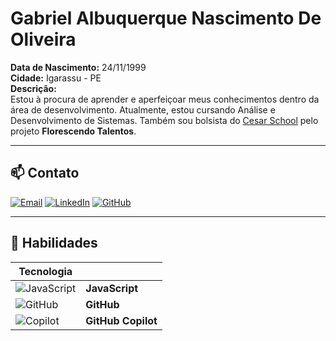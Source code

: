 # Gabriel Albuquerque Nascimento De Oliveira

**Data de Nascimento:** 24/11/1999  
**Cidade:** Igarassu - PE  
**Descrição:**  
Estou à procura de aprender e aperfeiçoar meus conhecimentos dentro da área de desenvolvimento. Atualmente, estou cursando Análise e Desenvolvimento de Sistemas. Também sou bolsista do [Cesar School](https://www.cesar.school/) pelo projeto **Florescendo Talentos**.

---

## 📫 Contato

[![Email](https://img.shields.io/badge/Email-Enviar%20Email-blue?style=for-the-badge&logo=gmail)](mailto:gabrielalbuquerque640@gmail.com)
[![LinkedIn](https://img.shields.io/badge/LinkedIn-Perfil-blue?style=for-the-badge&logo=linkedin)](https://www.linkedin.com/in/gabriel-a-02264213a)
[![GitHub](https://img.shields.io/badge/GitHub-Perfil-black?style=for-the-badge&logo=github)](https://github.com/GabrielAlb1998)

---

## 🧠 Habilidades

| Tecnologia | |
|------------|--|
| ![JavaScript](https://cdn.jsdelivr.net/gh/devicons/devicon/icons/javascript/javascript-original.svg) | **JavaScript** |
| ![GitHub](https://cdn.jsdelivr.net/gh/devicons/devicon/icons/github/github-original.svg) | **GitHub** |
| ![Copilot](https://raw.githubusercontent.com/github/copilot-docs/main/images/copilot-logo.svg) | **GitHub Copilot** |


